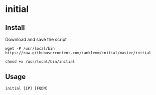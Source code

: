 # initial

## Install

Download and save the script

```
wget -P /usr/local/bin https://raw.githubusercontent.com/ianklemm/initial/master/initial
```

```
chmod +x /usr/local/bin/initial
```

## Usage

```
initial [IP] [FQDN]
```
